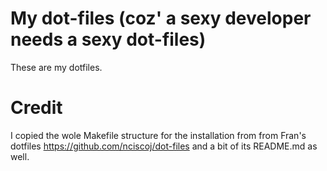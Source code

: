 # My dot-files (coz' a sexy developer needs a sexy dot-files)

These are my dotfiles.

# Credit

I copied the wole Makefile structure for the installation from
from Fran's dotfiles https://github.com/nciscoj/dot-files and a
bit of its README.md as well.
